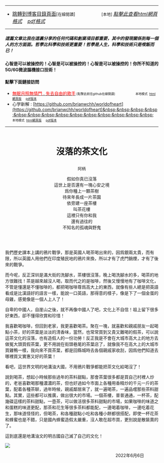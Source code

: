 ****
- [<font size=3>跳轉到博客目錄頁面</font>](../../tableOfContent.md)[<font size=2>在線閱讀</font>]&nbsp;&nbsp; &nbsp; &nbsp; &nbsp; &nbsp; &nbsp; &nbsp; &nbsp; &nbsp;&nbsp; &nbsp;  <font size=2> [本地] </font><font size=3>[*_點擊此查看html網頁格式_*](../../tableOfContent.html)&nbsp; &nbsp; [*_pdf格式_*](../../tableOfContent.md.pdf)</font>
****

##### *_這篇文章比我在這裏分享的任何代碼和創業項目都重要，其中的發現關係到每一個人的方方面面。哲學比科學和技術更重要！哲學是人生，科學和技術只是喫飯而已！_*

#### 心智是可以被操控的！心智是可以被操控的！心智是可以被操控的！你所不知道的5G/6G微波腦機接口技術！ 

#### 點擊下面鏈接訪問
- [<font color=red>無眠月照無情門 . 失去自由的歌手</font>](https://github.com/brianwchh/worldofheart/blob/main/md_and_html/%E7%84%A1%E7%9C%A0%E6%9C%88%E7%85%A7%E7%84%A1%E6%83%85%E9%96%80.md)<font size=1> [點擊此前往github在線閱讀]</font> &nbsp;&nbsp;&nbsp;&nbsp;&nbsp;&nbsp;&nbsp;&nbsp;&nbsp;&nbsp;&nbsp;&nbsp;&nbsp;&nbsp;&nbsp; <font size=1>本地模式 &nbsp;[html網頁版](../../md_and_html/無眠月照無情門.html) &nbsp;&nbsp;&nbsp; [pdf版本](../../md_and_html/無眠月照無情門.md.pdf) </font>
- 心学新解 : [https://github.com/brianwchh/worldofheart](https://github.com/brianwchh/worldofheart)&nbsp;&nbsp;&nbsp;&nbsp;&nbsp;&nbsp;&nbsp;&nbsp;&nbsp;&nbsp;&nbsp;&nbsp;&nbsp;&nbsp;&nbsp; <font size=1>本地模式 &nbsp;[html網頁版](../../md_and_html/心學新解.html) &nbsp;&nbsp;&nbsp; [pdf版本](../../md_and_html/心學新解.md.pdf) </font>

****

</br>

****<p align="center" style="font-size: 28px;">沒落的茶文化</p>****

<p align="center" style="font-size: small;">阿柄</p>


<font align="center">

假如你真已沒落   
這世上是否還有一塊心安之境  
爲你種上一顆茶樹  
待來年長成一片茶園  
依旁建一座茶樓  
叫茶花樓  
這裡只有你和我  
還有過往的  
不知名的孤魂與野鬼  

</font>

</br>
</br>

我們歷史課本上講的鴉片戰爭，那是英國人喝茶喝出來的，因爲銀兩太貴，而有限，所以英國人用他們在印度殖民地的鴉片來換，所以才有了虎門銷煙，才有了後來的戰爭。  


而今呢，反正深圳是滿大街的洗腳水，茶樓很沒落，晚上喝洗腳水的多，喝茶的地方很難找！茶是越來越沒人喝，取而代之的是咖啡，然後又慢慢地有了咖啡文化，不管是懂還是不懂咖啡的，都把喝咖啡尊爲高大上的東西，就像有些人總是把英語看成是比漢語好的語言一樣，能說一口英語，那得意的樣子，像是下了一個金蛋的母雞，感覺像是一個人上人了！

自卑的中國人，自崖山之後，就不再像中國人了吧，文化上不自信！祖上留下很多好東西，卻不懂得欣賞和珍惜！


我喜歡喝咖啡，但回到老家，我更喜歡喝茶。聚在一塊，就喜歡和親戚朋友一起喝點小茶，好的茶葉是淡淡的清香味，當然，也常常買到又貴又難喝的假茶，可以說這茶文化的沒落，也有造假人的一份功勞！反正我是不會在大城市高大上的地方去做冤大頭買假茶葉，更不用說在街頭巷尾的茶葉店了，就像我不在高大上的大城市買雞鴨一樣，我向來不買茶葉，都是回縣城時去各個親戚家收刮，因爲他們知道去哪裡買又實惠又好的茶葉！


看吧，這世界文明的地溝油大國，不用鴉片戰爭都能把茶文化給喝沒了！


說到喝茶，想起小時候那些過年的茶料甜點，那會茶葉很多都是買自己村裡人炒的，老爸喜歡喝那種濃濃的茶，但也好過如今市面上各種用香精炒的千元一斤的茶葉，配着各種茶聊，過年時候，親戚鄰居來了，就一遍喝茶，一遍品嚐那些茶料甜點。其實，這些都可以推廣，做出很大的市場。一個茶樓，普普通通，一杯茶，配幾碟這樣的茶料甜點，一壺茶，可以做活很多茶料甜點的市場，如果咖啡的味道之和蛋糕的味道更配，那茶和花生等很多茶料都能配，一邊喝着咖啡，一邊吃着花生，那味道怪怪的，但喝茶，和各種甜點小吃和各種小餅都很搭配，即使一杯花茶和蜂蜜也是不錯，只是國內蜂蜜造假太嚴重，沒人敢在超市買，更別說是散裝賣的了。


這到底還是地溝油文的明古國自己滅了自己的文化！





<!-- image area, flex to make it center,it may not work for github, for html and pdf rendering only -->
<div align="center" style="page-break-inside: avoid; margin-top:1px; margin-bottom:1px;"> <!-- pictureWrapper_div add this only to make the bendan github understand -->
  <div class="ImageWrapperFlex" >
   <div class="FlexSide"  ></div>
   <image class="FlexImage"   src='./images/茶.png'/>
   <div class="FlexSide" ></div>
  </div>
  <p align="center" style="margin:0px;">   </p> 
</div> <!-- end pictureWrapper_div -->

<p align="right"> 2022年6月6日 &nbsp;&nbsp;&nbsp;&nbsp;&nbsp;&nbsp;&nbsp;&nbsp;&nbsp;&nbsp;&nbsp; </p>
</div>







<style>

.ImageWrapperFlex {
    display: flex; 
    flex-direction: row; 
    margin-top: 1px; 
    margin-bottom: 1px;

    width: 100% ;
}

.FlexSide {
    flex-basis: 0px ;
    flex:1;

}



/* large device screen 設置熒幕顯示圖片大小（電腦等大型屏幕）*/
@media only screen and (min-width: 600px) {

    .FlexImage {
        flex-basis: 900px ;
        flex:0;    
        height:auto; 
        max-width: 900px;
        min-width: 900px;
     
    }

}

 /* small device screen 設置熒幕顯示圖片大小（平板手機等屏幕）*/
@media only screen and (max-width: 600px) {
    
    .FlexImage {
        flex-basis: 600px ;
        flex:1;
        height:auto; 
     
    }

}

/* style for print !important 設置打印圖片大小*/
@media print {

    .FlexImage {
        flex-basis: 600px ;
        flex:0;    
        height:auto; 
        max-width: 600px;
        min-width: 600px;
     
    }
}

</style>


<!-- 共用的css -->
<!-- <head>
    <link rel="stylesheet" href="../common_css/common_style.css">
</head> -->




